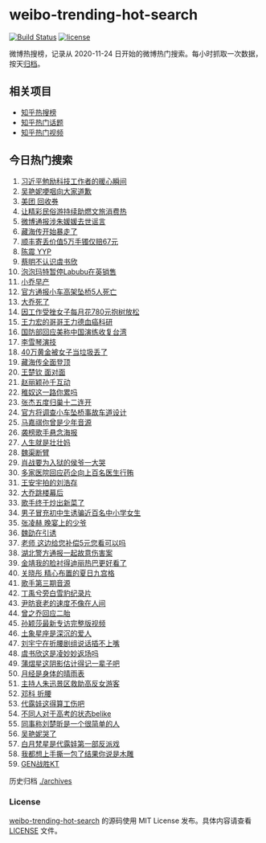 # weibo-trending-hot-search

[![Build Status](https://github.com/justjavac/weibo-trending-hot-search/workflows/ci/badge.svg?branch=master)](https://github.com/justjavac/weibo-trending-hot-search/actions)
[![license](https://img.shields.io/github/license/justjavac/weibo-trending-hot-search)](https://github.com/justjavac/weibo-trending-hot-search/blob/master/LICENSE)

微博热搜榜，记录从 2020-11-24 日开始的微博热门搜索。每小时抓取一次数据，按天[归档](./archives)。

## 相关项目

- [知乎热搜榜](https://github.com/justjavac/zhihu-trending-top-search)
- [知乎热门话题](https://github.com/justjavac/zhihu-trending-hot-questions)
- [知乎热门视频](https://github.com/justjavac/zhihu-trending-hot-video)

## 今日热门搜索

<!-- BEGIN -->
<!-- 最后更新时间 Fri May 30 2025 01:19:48 GMT+0800 (China Standard Time) -->

1. [习近平勉励科技工作者的暖心瞬间](https://s.weibo.com//weibo?q=%23%E4%B9%A0%E8%BF%91%E5%B9%B3%E5%8B%89%E5%8A%B1%E7%A7%91%E6%8A%80%E5%B7%A5%E4%BD%9C%E8%80%85%E7%9A%84%E6%9A%96%E5%BF%83%E7%9E%AC%E9%97%B4%23&Refer=new_time)
1. [吴艳妮哽咽向大家道歉](https://s.weibo.com//weibo?q=%23%E5%90%B4%E8%89%B3%E5%A6%AE%E5%93%BD%E5%92%BD%E5%90%91%E5%A4%A7%E5%AE%B6%E9%81%93%E6%AD%89%23&t=31&band_rank=1&Refer=top)
1. [美团 回收券](https://s.weibo.com//weibo?q=%E7%BE%8E%E5%9B%A2%20%E5%9B%9E%E6%94%B6%E5%88%B8&t=31&band_rank=2&Refer=top)
1. [让精彩民俗游持续助燃文旅消费热](https://s.weibo.com//weibo?q=%23%E8%AE%A9%E7%B2%BE%E5%BD%A9%E6%B0%91%E4%BF%97%E6%B8%B8%E6%8C%81%E7%BB%AD%E5%8A%A9%E7%87%83%E6%96%87%E6%97%85%E6%B6%88%E8%B4%B9%E7%83%AD%23&t=31&band_rank=3&Refer=top)
1. [微博通报涉朱媛媛去世谣言](https://s.weibo.com//weibo?q=%23%E5%BE%AE%E5%8D%9A%E9%80%9A%E6%8A%A5%E6%B6%89%E6%9C%B1%E5%AA%9B%E5%AA%9B%E5%8E%BB%E4%B8%96%E8%B0%A3%E8%A8%80%23&t=31&band_rank=4&Refer=top)
1. [藏海传开始暴走了](https://s.weibo.com//weibo?q=%23%E8%97%8F%E6%B5%B7%E4%BC%A0%E5%BC%80%E5%A7%8B%E6%9A%B4%E8%B5%B0%E4%BA%86%23&t=31&band_rank=5&Refer=top)
1. [顺丰寄丢价值5万手镯仅赔67元](https://s.weibo.com//weibo?q=%23%E9%A1%BA%E4%B8%B0%E5%AF%84%E4%B8%A2%E4%BB%B7%E5%80%BC5%E4%B8%87%E6%89%8B%E9%95%AF%E4%BB%85%E8%B5%9467%E5%85%83%23&t=31&band_rank=6&Refer=top)
1. [陈震 YYP](https://s.weibo.com//weibo?q=%E9%99%88%E9%9C%87%20YYP&t=31&band_rank=10&Refer=top)
1. [蔡明不认识虞书欣](https://s.weibo.com//weibo?q=%E8%94%A1%E6%98%8E%E4%B8%8D%E8%AE%A4%E8%AF%86%E8%99%9E%E4%B9%A6%E6%AC%A3&t=31&band_rank=7&Refer=top)
1. [泡泡玛特暂停Labubu在英销售](https://s.weibo.com//weibo?q=%23%E6%B3%A1%E6%B3%A1%E7%8E%9B%E7%89%B9%E6%9A%82%E5%81%9CLabubu%E5%9C%A8%E8%8B%B1%E9%94%80%E5%94%AE%23&t=31&band_rank=9&Refer=top)
1. [小乔早产](https://s.weibo.com//weibo?q=%23%E5%B0%8F%E4%B9%94%E6%97%A9%E4%BA%A7%23&t=31&band_rank=8&Refer=top)
1. [官方通报小车高架坠桥5人死亡](https://s.weibo.com//weibo?q=%23%E5%AE%98%E6%96%B9%E9%80%9A%E6%8A%A5%E5%B0%8F%E8%BD%A6%E9%AB%98%E6%9E%B6%E5%9D%A0%E6%A1%A55%E4%BA%BA%E6%AD%BB%E4%BA%A1%23&t=31&band_rank=12&Refer=top)
1. [大乔死了](https://s.weibo.com//weibo?q=%23%E5%A4%A7%E4%B9%94%E6%AD%BB%E4%BA%86%23&t=31&band_rank=11&Refer=top)
1. [因工作受挫女子每月花780元抱树放松](https://s.weibo.com//weibo?q=%23%E5%9B%A0%E5%B7%A5%E4%BD%9C%E5%8F%97%E6%8C%AB%E5%A5%B3%E5%AD%90%E6%AF%8F%E6%9C%88%E8%8A%B1780%E5%85%83%E6%8A%B1%E6%A0%91%E6%94%BE%E6%9D%BE%23&t=31&band_rank=19&Refer=top)
1. [王力宏的哥哥王力德血癌科研](https://s.weibo.com//weibo?q=%23%E7%8E%8B%E5%8A%9B%E5%AE%8F%E7%9A%84%E5%93%A5%E5%93%A5%E7%8E%8B%E5%8A%9B%E5%BE%B7%E8%A1%80%E7%99%8C%E7%A7%91%E7%A0%94%23&t=31&band_rank=13&Refer=top)
1. [国防部回应美称中国演练收复台湾](https://s.weibo.com//weibo?q=%23%E5%9B%BD%E9%98%B2%E9%83%A8%E5%9B%9E%E5%BA%94%E7%BE%8E%E7%A7%B0%E4%B8%AD%E5%9B%BD%E6%BC%94%E7%BB%83%E6%94%B6%E5%A4%8D%E5%8F%B0%E6%B9%BE%23&t=31&band_rank=28&Refer=top)
1. [李雪琴演技](https://s.weibo.com//weibo?q=%E6%9D%8E%E9%9B%AA%E7%90%B4%E6%BC%94%E6%8A%80&t=31&band_rank=14&Refer=top)
1. [40万黄金被女子当垃圾丢了](https://s.weibo.com//weibo?q=%2340%E4%B8%87%E9%BB%84%E9%87%91%E8%A2%AB%E5%A5%B3%E5%AD%90%E5%BD%93%E5%9E%83%E5%9C%BE%E4%B8%A2%E4%BA%86%23&t=31&band_rank=23&Refer=top)
1. [藏海传全面登顶](https://s.weibo.com//weibo?q=%23%E8%97%8F%E6%B5%B7%E4%BC%A0%E5%85%A8%E9%9D%A2%E7%99%BB%E9%A1%B6%23&t=31&band_rank=22&Refer=top)
1. [王楚钦 面对面](https://s.weibo.com//weibo?q=%E7%8E%8B%E6%A5%9A%E9%92%A6%20%E9%9D%A2%E5%AF%B9%E9%9D%A2&t=31&band_rank=18&Refer=top)
1. [赵丽颖孙千互动](https://s.weibo.com//weibo?q=%23%E8%B5%B5%E4%B8%BD%E9%A2%96%E5%AD%99%E5%8D%83%E4%BA%92%E5%8A%A8%23&t=31&band_rank=17&Refer=top)
1. [稚奴这一路你累吗](https://s.weibo.com//weibo?q=%E7%A8%9A%E5%A5%B4%E8%BF%99%E4%B8%80%E8%B7%AF%E4%BD%A0%E7%B4%AF%E5%90%97&t=31&band_rank=36&Refer=top)
1. [张杰五度归巢十二连开](https://s.weibo.com//weibo?q=%23%E5%BC%A0%E6%9D%B0%E4%BA%94%E5%BA%A6%E5%BD%92%E5%B7%A2%E5%8D%81%E4%BA%8C%E8%BF%9E%E5%BC%80%23&t=31&band_rank=32&Refer=top)
1. [官方将调查小车坠桥事故车道设计](https://s.weibo.com//weibo?q=%23%E5%AE%98%E6%96%B9%E5%B0%86%E8%B0%83%E6%9F%A5%E5%B0%8F%E8%BD%A6%E5%9D%A0%E6%A1%A5%E4%BA%8B%E6%95%85%E8%BD%A6%E9%81%93%E8%AE%BE%E8%AE%A1%23&t=31&band_rank=35&Refer=top)
1. [马嘉祺你曾是少年音源](https://s.weibo.com//weibo?q=%E9%A9%AC%E5%98%89%E7%A5%BA%E4%BD%A0%E6%9B%BE%E6%98%AF%E5%B0%91%E5%B9%B4%E9%9F%B3%E6%BA%90&t=31&band_rank=34&Refer=top)
1. [袭榜歌手悬念海报](https://s.weibo.com//weibo?q=%23%E8%A2%AD%E6%A6%9C%E6%AD%8C%E6%89%8B%E6%82%AC%E5%BF%B5%E6%B5%B7%E6%8A%A5%23&t=31&band_rank=40&Refer=top)
1. [人生就是壮壮妈](https://s.weibo.com//weibo?q=%E4%BA%BA%E7%94%9F%E5%B0%B1%E6%98%AF%E5%A3%AE%E5%A3%AE%E5%A6%88&t=31&band_rank=21&Refer=top)
1. [魏渠断臂](https://s.weibo.com//weibo?q=%23%E9%AD%8F%E6%B8%A0%E6%96%AD%E8%87%82%23&t=31&band_rank=39&Refer=top)
1. [肖战要为入狱的侯爷一大哭](https://s.weibo.com//weibo?q=%23%E8%82%96%E6%88%98%E8%A6%81%E4%B8%BA%E5%85%A5%E7%8B%B1%E7%9A%84%E4%BE%AF%E7%88%B7%E4%B8%80%E5%A4%A7%E5%93%AD%23&t=31&band_rank=27&Refer=top)
1. [多家医院回应药企向上百名医生行贿](https://s.weibo.com//weibo?q=%23%E5%A4%9A%E5%AE%B6%E5%8C%BB%E9%99%A2%E5%9B%9E%E5%BA%94%E8%8D%AF%E4%BC%81%E5%90%91%E4%B8%8A%E7%99%BE%E5%90%8D%E5%8C%BB%E7%94%9F%E8%A1%8C%E8%B4%BF%23&t=31&band_rank=15&Refer=top)
1. [王安宇拍的刘浩存](https://s.weibo.com//weibo?q=%E7%8E%8B%E5%AE%89%E5%AE%87%E6%8B%8D%E7%9A%84%E5%88%98%E6%B5%A9%E5%AD%98&t=31&band_rank=41&Refer=top)
1. [大乔跳楼幕后](https://s.weibo.com//weibo?q=%E5%A4%A7%E4%B9%94%E8%B7%B3%E6%A5%BC%E5%B9%95%E5%90%8E&t=31&band_rank=31&Refer=top)
1. [歌手终于炒出新菜了](https://s.weibo.com//weibo?q=%E6%AD%8C%E6%89%8B%E7%BB%88%E4%BA%8E%E7%82%92%E5%87%BA%E6%96%B0%E8%8F%9C%E4%BA%86&t=31&band_rank=20&Refer=top)
1. [男子冒充初中生诱骗近百名中小学女生](https://s.weibo.com//weibo?q=%23%E7%94%B7%E5%AD%90%E5%86%92%E5%85%85%E5%88%9D%E4%B8%AD%E7%94%9F%E8%AF%B1%E9%AA%97%E8%BF%91%E7%99%BE%E5%90%8D%E4%B8%AD%E5%B0%8F%E5%AD%A6%E5%A5%B3%E7%94%9F%23&t=31&band_rank=33&Refer=top)
1. [张凌赫 晚宴上的少爷](https://s.weibo.com//weibo?q=%E5%BC%A0%E5%87%8C%E8%B5%AB%20%E6%99%9A%E5%AE%B4%E4%B8%8A%E7%9A%84%E5%B0%91%E7%88%B7&t=31&band_rank=34&Refer=top)
1. [魏劭在引诱](https://s.weibo.com//weibo?q=%E9%AD%8F%E5%8A%AD%E5%9C%A8%E5%BC%95%E8%AF%B1&t=31&band_rank=35&Refer=top)
1. [老师 这边给您补偿5元您看可以吗](https://s.weibo.com//weibo?q=%E8%80%81%E5%B8%88%20%E8%BF%99%E8%BE%B9%E7%BB%99%E6%82%A8%E8%A1%A5%E5%81%BF5%E5%85%83%E6%82%A8%E7%9C%8B%E5%8F%AF%E4%BB%A5%E5%90%97&t=31&band_rank=45&Refer=top)
1. [湖北警方通报一起故意伤害案](https://s.weibo.com//weibo?q=%23%E6%B9%96%E5%8C%97%E8%AD%A6%E6%96%B9%E9%80%9A%E6%8A%A5%E4%B8%80%E8%B5%B7%E6%95%85%E6%84%8F%E4%BC%A4%E5%AE%B3%E6%A1%88%23&t=31&band_rank=25&Refer=top)
1. [金靖我的脸衬得迪丽热巴更好看了](https://s.weibo.com//weibo?q=%23%E9%87%91%E9%9D%96%E6%88%91%E7%9A%84%E8%84%B8%E8%A1%AC%E5%BE%97%E8%BF%AA%E4%B8%BD%E7%83%AD%E5%B7%B4%E6%9B%B4%E5%A5%BD%E7%9C%8B%E4%BA%86%23&t=31&band_rank=43&Refer=top)
1. [关晓彤 精心布置的夏日九宫格](https://s.weibo.com//weibo?q=%E5%85%B3%E6%99%93%E5%BD%A4%20%E7%B2%BE%E5%BF%83%E5%B8%83%E7%BD%AE%E7%9A%84%E5%A4%8F%E6%97%A5%E4%B9%9D%E5%AE%AB%E6%A0%BC&t=31&band_rank=24&Refer=top)
1. [歌手第三期音源](https://s.weibo.com//weibo?q=%23%E6%AD%8C%E6%89%8B%E7%AC%AC%E4%B8%89%E6%9C%9F%E9%9F%B3%E6%BA%90%23&t=31&band_rank=40&Refer=top)
1. [丁禹兮旁白雪豹纪录片](https://s.weibo.com//weibo?q=%23%E4%B8%81%E7%A6%B9%E5%85%AE%E6%97%81%E7%99%BD%E9%9B%AA%E8%B1%B9%E7%BA%AA%E5%BD%95%E7%89%87%23&t=31&band_rank=41&Refer=top)
1. [尹昉衰老的速度不像在人间](https://s.weibo.com//weibo?q=%E5%B0%B9%E6%98%89%E8%A1%B0%E8%80%81%E7%9A%84%E9%80%9F%E5%BA%A6%E4%B8%8D%E5%83%8F%E5%9C%A8%E4%BA%BA%E9%97%B4&t=31&band_rank=44&Refer=top)
1. [曾之乔回应二胎](https://s.weibo.com//weibo?q=%23%E6%9B%BE%E4%B9%8B%E4%B9%94%E5%9B%9E%E5%BA%94%E4%BA%8C%E8%83%8E%23&t=31&band_rank=31&Refer=top)
1. [孙颖莎最新专访完整版视频](https://s.weibo.com//weibo?q=%23%E5%AD%99%E9%A2%96%E8%8E%8E%E6%9C%80%E6%96%B0%E4%B8%93%E8%AE%BF%E5%AE%8C%E6%95%B4%E7%89%88%E8%A7%86%E9%A2%91%23&t=31&band_rank=49&Refer=top)
1. [土象星座是深沉的爱人](https://s.weibo.com//weibo?q=%23%E5%9C%9F%E8%B1%A1%E6%98%9F%E5%BA%A7%E6%98%AF%E6%B7%B1%E6%B2%89%E7%9A%84%E7%88%B1%E4%BA%BA%23&t=31&band_rank=47&Refer=top)
1. [刘宇宁在折腰剧组说话插不上嘴](https://s.weibo.com//weibo?q=%23%E5%88%98%E5%AE%87%E5%AE%81%E5%9C%A8%E6%8A%98%E8%85%B0%E5%89%A7%E7%BB%84%E8%AF%B4%E8%AF%9D%E6%8F%92%E4%B8%8D%E4%B8%8A%E5%98%B4%23&t=31&band_rank=46&Refer=top)
1. [虞书欣这是凌妙妙返场吗](https://s.weibo.com//weibo?q=%E8%99%9E%E4%B9%A6%E6%AC%A3%E8%BF%99%E6%98%AF%E5%87%8C%E5%A6%99%E5%A6%99%E8%BF%94%E5%9C%BA%E5%90%97&t=31&band_rank=47&Refer=top)
1. [蒲熠星这阴影估计得记一辈子吧](https://s.weibo.com//weibo?q=%E8%92%B2%E7%86%A0%E6%98%9F%E8%BF%99%E9%98%B4%E5%BD%B1%E4%BC%B0%E8%AE%A1%E5%BE%97%E8%AE%B0%E4%B8%80%E8%BE%88%E5%AD%90%E5%90%A7&t=31&band_rank=38&Refer=top)
1. [月经是身体的晴雨表](https://s.weibo.com//weibo?q=%E6%9C%88%E7%BB%8F%E6%98%AF%E8%BA%AB%E4%BD%93%E7%9A%84%E6%99%B4%E9%9B%A8%E8%A1%A8&t=31&band_rank=46&Refer=top)
1. [主持人朱迅景区救助高反女游客](https://s.weibo.com//weibo?q=%23%E4%B8%BB%E6%8C%81%E4%BA%BA%E6%9C%B1%E8%BF%85%E6%99%AF%E5%8C%BA%E6%95%91%E5%8A%A9%E9%AB%98%E5%8F%8D%E5%A5%B3%E6%B8%B8%E5%AE%A2%23&t=31&band_rank=26&Refer=top)
1. [邓科 折腰](https://s.weibo.com//weibo?q=%E9%82%93%E7%A7%91%20%E6%8A%98%E8%85%B0&t=31&band_rank=16&Refer=top)
1. [代露娃这得算工伤吧](https://s.weibo.com//weibo?q=%23%E4%BB%A3%E9%9C%B2%E5%A8%83%E8%BF%99%E5%BE%97%E7%AE%97%E5%B7%A5%E4%BC%A4%E5%90%A7%23&t=31&band_rank=29&Refer=top)
1. [不同人对于高考的状态belike](https://s.weibo.com//weibo?q=%E4%B8%8D%E5%90%8C%E4%BA%BA%E5%AF%B9%E4%BA%8E%E9%AB%98%E8%80%83%E7%9A%84%E7%8A%B6%E6%80%81belike&t=31&band_rank=30&Refer=top)
1. [同事称刘楚昕是一个很简单的人](https://s.weibo.com//weibo?q=%23%E5%90%8C%E4%BA%8B%E7%A7%B0%E5%88%98%E6%A5%9A%E6%98%95%E6%98%AF%E4%B8%80%E4%B8%AA%E5%BE%88%E7%AE%80%E5%8D%95%E7%9A%84%E4%BA%BA%23&t=31&band_rank=33&Refer=top)
1. [吴艳妮哭了](https://s.weibo.com//weibo?q=%23%E5%90%B4%E8%89%B3%E5%A6%AE%E5%93%AD%E4%BA%86%23&t=31&band_rank=37&Refer=top)
1. [白月梵星是代露娃第一部反派戏](https://s.weibo.com//weibo?q=%E7%99%BD%E6%9C%88%E6%A2%B5%E6%98%9F%E6%98%AF%E4%BB%A3%E9%9C%B2%E5%A8%83%E7%AC%AC%E4%B8%80%E9%83%A8%E5%8F%8D%E6%B4%BE%E6%88%8F&t=31&band_rank=42&Refer=top)
1. [我都想上手撕一包了结果你说是木雕](https://s.weibo.com//weibo?q=%E6%88%91%E9%83%BD%E6%83%B3%E4%B8%8A%E6%89%8B%E6%92%95%E4%B8%80%E5%8C%85%E4%BA%86%E7%BB%93%E6%9E%9C%E4%BD%A0%E8%AF%B4%E6%98%AF%E6%9C%A8%E9%9B%95&t=31&band_rank=48&Refer=top)
1. [GEN战胜KT](https://s.weibo.com//weibo?q=%23GEN%E6%88%98%E8%83%9CKT%23&t=31&band_rank=50&Refer=top)

<!-- END -->

历史归档 [./archives](./archives)

### License

[weibo-trending-hot-search](https://github.com/justjavac/weibo-trending-hot-search) 的源码使用 MIT License
发布。具体内容请查看 [LICENSE](./LICENSE) 文件。
